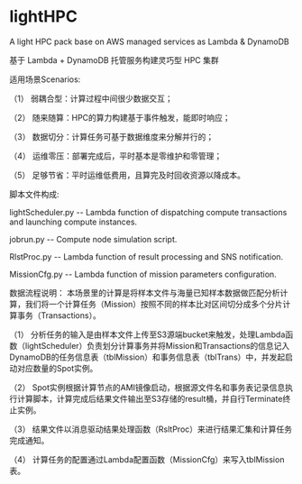 # lightHPC
A light HPC pack base on AWS managed services as Lambda &amp; DynamoDB

基于 Lambda + DynamoDB 托管服务构建灵巧型 HPC 集群

适用场景Scenarios:

（1）	弱耦合型：计算过程中间很少数据交互；

（2）	随来随算：HPC的算力构建基于事件触发，能即时响应；

（3）	数据切分：计算任务可基于数据维度来分解并行的；

（4）	运维零压：部署完成后，平时基本是零维护和零管理；

（5）	足够节省：平时运维低费用，且算完及时回收资源以降成本。



脚本文件构成:

lightScheduler.py -- Lambda function of dispatching compute transactions and launching compute instances.

jobrun.py -- Compute node simulation script.

RlstProc.py -- Lambda function of result processing and SNS notification.

MissionCfg.py -- Lambda function of mission parameters configuration.




数据流程说明：
本场景里的计算是将样本文件与海量已知样本数据做匹配分析计算，我们将一个计算任务（Mission）按照不同的样本比对区间切分成多个分片计算事务（Transactions）。

（1）	分析任务的输入是由样本文件上传至S3源端bucket来触发，处理Lambda函数（lightScheduler）负责划分计算事务并将Mission和Transactions的信息记入DynamoDB的任务信息表（tblMission）和事务信息表（tblTrans）中，并发起启动对应数量的Spot实例。

（2）	Spot实例根据计算节点的AMI镜像启动，根据源文件名和事务表记录信息执行计算脚本，计算完成后结果文件输出至S3存储的result桶，并自行Terminate终止实例。

（3）	结果文件以消息驱动结果处理函数（RsltProc）来进行结果汇集和计算任务完成通知。

（4）	计算任务的配置通过Lambda配置函数（MissionCfg）来写入tblMission表。



